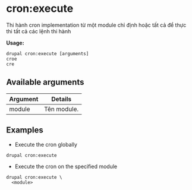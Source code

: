 # cron:execute
Thi hành cron implementation từ một module chỉ định hoặc tất cả để thực thi tất cả các lệnh thi hành

**Usage:**
```
drupal cron:execute [arguments]
croe
cre
```

## Available arguments
Argument | Details
---------|-------------
module | Tên module.

## Examples
* Execute the cron globally
```
drupal cron:execute
```
* Execute the cron on the specified module
```
drupal cron:execute \
  <module>
```
